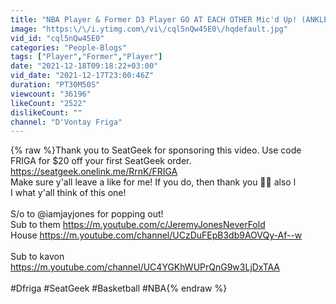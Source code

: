 ```yaml
---
title: "NBA Player & Former D3 Player GO AT EACH OTHER Mic'd Up! (ANKLE BREAKER)"
image: "https:\/\/i.ytimg.com\/vi\/cql5nQw45E0\/hqdefault.jpg"
vid_id: "cql5nQw45E0"
categories: "People-Blogs"
tags: ["Player","Former","Player"]
date: "2021-12-18T09:18:22+03:00"
vid_date: "2021-12-17T23:00:46Z"
duration: "PT30M50S"
viewcount: "36196"
likeCount: "2522"
dislikeCount: ""
channel: "D'Vontay Friga"
---
```

{% raw %}Thank you to SeatGeek for sponsoring this video. Use code FRIGA for $20 off your first SeatGeek order. <a rel="nofollow" target="blank" href="https://seatgeek.onelink.me/RrnK/FRIGA">https://seatgeek.onelink.me/RrnK/FRIGA</a> <br />Make sure y'all leave a like for me! If you do, then thank you 💯🔥 also l<br />I what y'all think of this one! <br /><br />S/o to @iamjayjones for popping out! <br />Sub to them <a rel="nofollow" target="blank" href="https://m.youtube.com/c/JeremyJonesNeverFold">https://m.youtube.com/c/JeremyJonesNeverFold</a><br />House <a rel="nofollow" target="blank" href="https://m.youtube.com/channel/UCzDuFEpB3db9AOVQy-Af--w">https://m.youtube.com/channel/UCzDuFEpB3db9AOVQy-Af--w</a> <br /><br />Sub to kavon <br /><a rel="nofollow" target="blank" href="https://m.youtube.com/channel/UC4YGKhWUPrQnG9w3LjDxTAA">https://m.youtube.com/channel/UC4YGKhWUPrQnG9w3LjDxTAA</a> <br /><br />#Dfriga #SeatGeek #Basketball #NBA{% endraw %}
